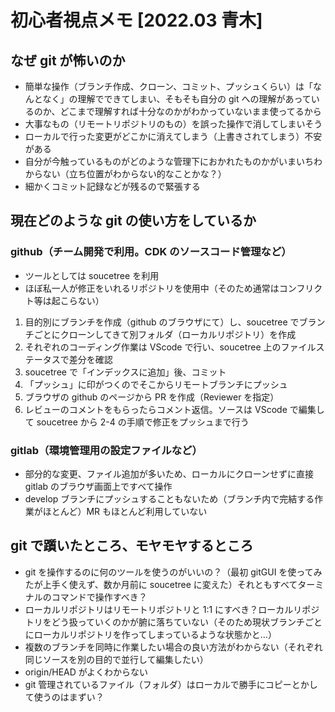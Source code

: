 # 初心者視点メモ [2022.03 青木]

## なぜ git が怖いのか

- 簡単な操作（ブランチ作成、クローン、コミット、プッシュくらい）は「なんとなく」の理解でできてしまい、そもそも自分の git への理解があっているのか、どこまで理解すれば十分なのかがわかっていないまま使ってるから
- 大事なもの（リモートリポジトリのもの）を誤った操作で消してしまいそう
- ローカルで行った変更がどこかに消えてしまう（上書きされてしまう）不安がある
- 自分が今触っているものがどのような管理下におかれたものかがいまいちわからない（立ち位置がわからない的なことかな？）
- 細かくコミット記録などが残るので緊張する

## 現在どのような git の使い方をしているか

### github（チーム開発で利用。CDK のソースコード管理など）

- ツールとしては soucetree を利用
- ほぼ私一人が修正をいれるリポジトリを使用中（そのため通常はコンフリクト等は起こらない）

1. 目的別にブランチを作成（github のブラウザにて）し、soucetree でブランチごとにクローンしてきて別フォルダ（ローカルリポジトリ）を作成
2. それぞれのコーディング作業は VScode で行い、soucetree 上のファイルステータスで差分を確認
3. soucetree で「インデックスに追加」後、コミット
4. 「プッシュ」に印がつくのでそこからリモートブランチにプッシュ
5. ブラウザの github のページから PR を作成（Reviewer を指定）
6. レビューのコメントをもらったらコメント返信。ソースは VScode で編集して soucetree から 2-4 の手順で修正をプッシュまで行う

### gitlab（環境管理用の設定ファイルなど）

- 部分的な変更、ファイル追加が多いため、ローカルにクローンせずに直接 gitlab のブラウザ画面上ですべて操作
- develop ブランチにプッシュすることもないため（ブランチ内で完結する作業がほとんど）MR もほとんど利用していない

## git で躓いたところ、モヤモヤするところ

- git を操作するのに何のツールを使うのがいいの？（最初 gitGUI を使ってみたが上手く使えず、数か月前に soucetree に変えた）それともすべてターミナルのコマンドで操作すべき？
- ローカルリポジトリはリモートリポジトリと 1:1 にすべき？ローカルリポジトリをどう扱っていくのかが腑に落ちていない（そのため現状ブランチごとにローカルリポジトリを作ってしまっているような状態かと…）
- 複数のブランチを同時に作業したい場合の良い方法がわからない（それぞれ同じソースを別の目的で並行して編集したい）
- origin/HEAD がよくわからない
- git 管理されているファイル（フォルダ）はローカルで勝手にコピーとかして使うのはまずい？
